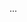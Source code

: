 ...
<link rel="me" href="https://dougbeal.com" />
<link rel="authorization_endpoint" href="https://dougbeal.com/wp-json/indieauth/1.0/auth" />
<link rel="token_endpoint" href="https://dougbeal.com/wp-json/indieauth/1.0/token" />
<link rel="pgpkey" type="application/pgp-keys" href="keys/key.pub">
